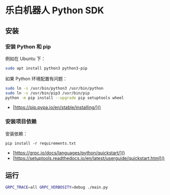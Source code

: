 # 乐白机器人 Python SDK

## 安装

### 安装 Python 和 pip

例如在 Ubuntu 下：
```bash
sudo apt install python3 python3-pip
```

如果 Python 环境配置有问题：
```bash
sudo ln -s /usr/bin/python3 /usr/bin/python
sudo ln -s /usr/bin/pip3 /usr/bin/pip
python -m pip install --upgrade pip setuptools wheel
```

- [https://pip.pypa.io/en/stable/installing/]()

### 安装项目依赖

安装依赖：
```
pip install -r requirements.txt
```

- [https://grpc.io/docs/languages/python/quickstart/]()
- [https://setuptools.readthedocs.io/en/latest/userguide/quickstart.html]()


## 运行

```bash
GRPC_TRACE=all GRPC_VERBOSITY=debug ./main.py
```
